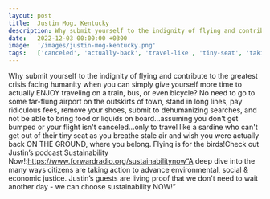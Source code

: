 ```yaml
---
layout: post
title:  Justin Mog, Kentucky
description: Why submit yourself to the indignity of flying and contribute to the greatest crisis facing humanity when you can simply give yourself more time to ac...
date:   2022-12-03 00:00:00 +0300
image:  '/images/justin-mog-kentucky.png'
tags:   ['canceled', 'actually-back', 'travel-like', 'tiny-seat', 'taking-action', 'sustainabilitynow', 'simply-give', 'podcast-sustainability']
---
```

Why submit yourself to the indignity of flying and contribute to the greatest crisis facing humanity when you can simply give yourself more time to actually ENJOY traveling on a train, bus, or even bicycle? No need to go to some far-flung airport on the outskirts of town, stand in long lines, pay ridiculous fees, remove your shoes, submit to dehumanizing searches, and not be able to bring food or liquids on board...assuming you don't get bumped or your flight isn't canceled...only to travel like a sardine who can't get out of their tiny seat as you breathe stale air and wish you were actually back ON THE GROUND, where you belong. Flying is for the birds!Check out Justin’s podcast Sustainability Now!:https://www.forwardradio.org/sustainabilitynow“A deep dive into the many ways citizens are taking action to advance environmental, social & economic justice. Justin’s guests are living proof that we don't need to wait another day - we can choose sustainability NOW!”

